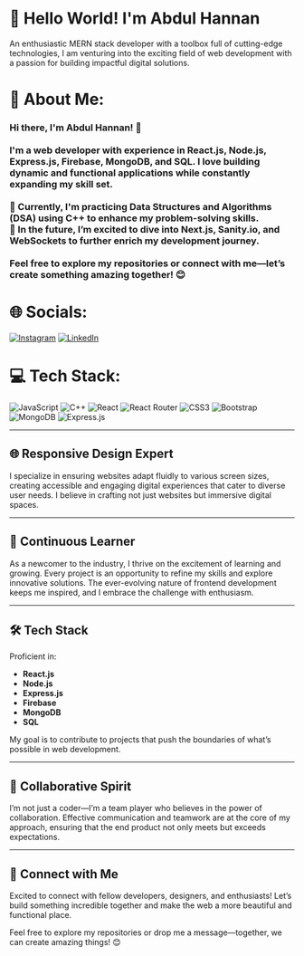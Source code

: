 # 🚀 Hello World! I'm Abdul Hannan

An enthusiastic MERN stack developer with a toolbox full of cutting-edge technologies, I am venturing into the exciting field of web development with a passion for building impactful digital solutions.

# 💫 About Me:
### Hi there, I'm Abdul Hannan! 👋<br><br>I'm a web developer with experience in **React.js**, **Node.js**, **Express.js**, **Firebase**, **MongoDB**, and **SQL**. I love building dynamic and functional applications while constantly expanding my skill set.  <br><br>🌱 Currently, I'm practicing **Data Structures and Algorithms (DSA)** using **C++** to enhance my problem-solving skills.  <br>🚀 In the future, I’m excited to dive into **Next.js**, **Sanity.io**, and **WebSockets** to further enrich my development journey.  <br><br>Feel free to explore my repositories or connect with me—let’s create something amazing together! 😊<br>

# 🌐 Socials:
[![Instagram](https://img.shields.io/badge/Instagram-%23E4405F.svg?logo=Instagram&logoColor=white)](https://instagram.com/abdul-hannan-1004) [![LinkedIn](https://img.shields.io/badge/LinkedIn-%230077B5.svg?logo=linkedin&logoColor=white)](https://linkedin.com/in/abdul-hannan-bhatti) 

# 💻 Tech Stack:
![JavaScript](https://img.shields.io/badge/javascript-%23323330.svg?style=for-the-badge&logo=javascript&logoColor=%23F7DF1E) ![C++](https://img.shields.io/badge/c++-%2300599C.svg?style=for-the-badge&logo=c%2B%2B&logoColor=white) ![React](https://img.shields.io/badge/react-%2320232a.svg?style=for-the-badge&logo=react&logoColor=%2361DAFB) ![React Router](https://img.shields.io/badge/React_Router-CA4245?style=for-the-badge&logo=react-router&logoColor=white) ![CSS3](https://img.shields.io/badge/css3-%231572B6.svg?style=for-the-badge&logo=css3&logoColor=white) ![Bootstrap](https://img.shields.io/badge/bootstrap-%238511FA.svg?style=for-the-badge&logo=bootstrap&logoColor=white) ![MongoDB](https://img.shields.io/badge/MongoDB-%234ea94b.svg?style=for-the-badge&logo=mongodb&logoColor=white) ![Express.js](https://img.shields.io/badge/Express.js-%23404d59.svg?style=for-the-badge&logo=express&logoColor=%2361DAFB)

---

## 🌐 Responsive Design Expert

I specialize in ensuring websites adapt fluidly to various screen sizes, creating accessible and engaging digital experiences that cater to diverse user needs. I believe in crafting not just websites but immersive digital spaces.

---

## 🌱 Continuous Learner

As a newcomer to the industry, I thrive on the excitement of learning and growing. Every project is an opportunity to refine my skills and explore innovative solutions. The ever-evolving nature of frontend development keeps me inspired, and I embrace the challenge with enthusiasm.

---

## 🛠️ Tech Stack

Proficient in:
- **React.js**
- **Node.js**
- **Express.js**
- **Firebase**
- **MongoDB**
- **SQL**

My goal is to contribute to projects that push the boundaries of what’s possible in web development.

---

## 🤝 Collaborative Spirit

I’m not just a coder—I’m a team player who believes in the power of collaboration. Effective communication and teamwork are at the core of my approach, ensuring that the end product not only meets but exceeds expectations.

---

## 🔗 Connect with Me

Excited to connect with fellow developers, designers, and enthusiasts! Let’s build something incredible together and make the web a more beautiful and functional place.

Feel free to explore my repositories or drop me a message—together, we can create amazing things! 😊
